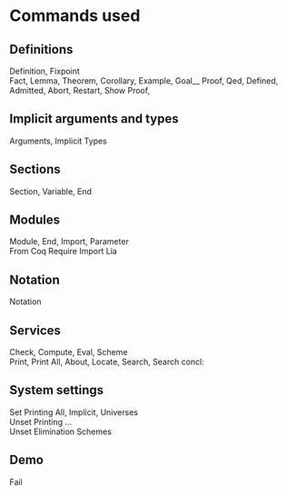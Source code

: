 # Commands used
## Definitions
Definition, Fixpoint  
Fact, Lemma, Theorem, Corollary, Example, Goal__
Proof, Qed, Defined, Admitted, Abort, Restart, Show Proof, 
## Implicit arguments and types
Arguments, Implicit Types
## Sections
Section, Variable, End
## Modules
Module, End, Import, Parameter  
From Coq Require Import Lia
## Notation
Notation
## Services
Check, Compute, Eval, Scheme  
Print, Print All, About, Locate, Search, Search concl:
## System settings
Set Printing All, Implicit, Universes  
Unset Printing ...  
Unset Elimination Schemes
## Demo
Fail


